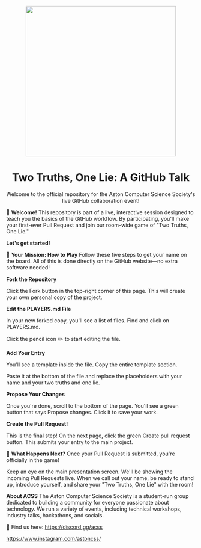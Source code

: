 <p align="center">
<img src="https://github.com/AstonCSS/TwoTruthsOneLie/blob/main/image.png" width="400"/>
</p>

<h1 align="center">Two Truths, One Lie: A GitHub Talk</h1>

<p align="center">
Welcome to the official repository for the Aston Computer Science Society's live GitHub collaboration event!
</p>

👋 **Welcome!**
This repository is part of a live, interactive session designed to teach you the basics of the GitHub workflow. By participating, you'll make your first-ever Pull Request and join our room-wide game of "Two Truths, One Lie."

**Let's get started!**

🚀 **Your Mission: How to Play**
Follow these five steps to get your name on the board. All of this is done directly on the GitHub website—no extra software needed!

**Fork the Repository**

Click the Fork button in the top-right corner of this page. This will create your own personal copy of the project.

**Edit the PLAYERS.md File**

In your new forked copy, you'll see a list of files. Find and click on PLAYERS.md.

Click the pencil icon ✏️ to start editing the file.

**Add Your Entry**

You'll see a template inside the file. Copy the entire template section.

Paste it at the bottom of the file and replace the placeholders with your name and your two truths and one lie.

**Propose Your Changes**

Once you're done, scroll to the bottom of the page. You'll see a green button that says Propose changes. Click it to save your work.

**Create the Pull Request!**

This is the final step! On the next page, click the green Create pull request button. This submits your entry to the main project.

🤔 **What Happens Next?**
Once your Pull Request is submitted, you're officially in the game!

Keep an eye on the main presentation screen. We'll be showing the incoming Pull Requests live. When we call out your name, be ready to stand up, introduce yourself, and share your "Two Truths, One Lie" with the room!

**About ACSS**
The Aston Computer Science Society is a student-run group dedicated to building a community for everyone passionate about technology. We run a variety of events, including technical workshops, industry talks, hackathons, and socials.

🔗 Find us here:
https://discord.gg/acss

https://www.instagram.com/astoncss/
